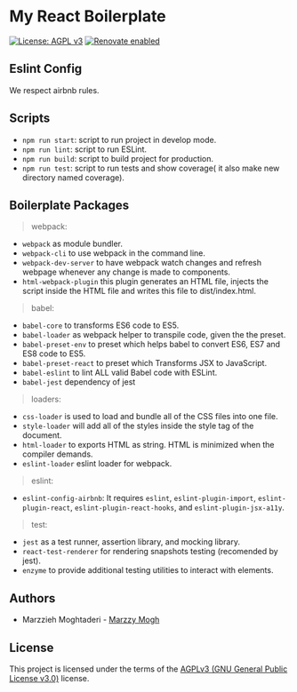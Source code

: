 #  My React Boilerplate
[![License: AGPL v3](https://img.shields.io/badge/license-GPL%20(%3E%3D%203)-blue.svg)](https://opensource.org/licenses/GPL-3.0)
[![Renovate enabled](https://img.shields.io/badge/renovate-enabled-brightgreen.svg)](https://renovatebot.com/)


## Eslint Config
We respect airbnb rules.

## Scripts
- `npm run start`: script to run project in develop mode. 
- `npm run lint`: script to run ESLint.
- `npm run build`: script to build project for production. 
- `npm run test`: script to run tests and show coverage( it also make new directory named coverage). 

## Boilerplate Packages
> webpack:
- `webpack` as module bundler.
- `webpack-cli` to use webpack in the command line.
- `webpack-dev-server` to have webpack watch changes and refresh webpage whenever any change is made to components.
- `html-webpack-plugin` this plugin generates an HTML file, injects the script inside the HTML file and writes this file to dist/index.html.
> babel:
- `babel-core` to transforms ES6 code to ES5.
- `babel-loader` as  webpack helper to transpile code, given the the preset.
- `babel-preset-env` to preset which helps babel to convert ES6, ES7 and ES8 code to ES5.
- `babel-preset-react` to preset which Transforms JSX to JavaScript.
- `babel-eslint` to lint ALL valid Babel code with ESLint. 
- `babel-jest` dependency of jest
> loaders:
- `css-loader` is used to load and bundle all of the CSS files into one file. 
- `style-loader` will add all of the styles inside the style tag of the document.
- `html-loader` to exports HTML as string. HTML is minimized when the compiler demands.
- `eslint-loader` eslint loader for webpack.
> eslint:
- `eslint-config-airbnb`: It requires `eslint`, `eslint-plugin-import`, `eslint-plugin-react`, `eslint-plugin-react-hooks`, and `eslint-plugin-jsx-a11y`.
> test: 
- `jest` as a test runner, assertion library, and mocking library.
- `react-test-renderer` for rendering snapshots testing (recomended by jest).
- `enzyme` to provide additional testing utilities to interact with elements.


## Authors

- Marzzieh Moghtaderi - [Marzzy Mogh](https://github.com/marzzy)


## License

This project is licensed under the terms of the 
[AGPLv3 (GNU General Public License v3.0)](./LICENSE.md) license.